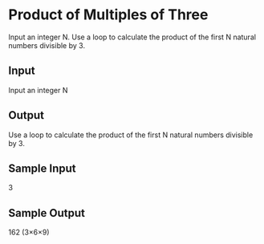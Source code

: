 # Product of Multiples of Three

Input an integer N. Use a loop to calculate the product of the first N natural numbers divisible by 3.

## Input
Input an integer N

## Output
Use a loop to calculate the product of the first N natural numbers divisible by 3.

## Sample Input
3 

## Sample Output
162 (3×6×9)


